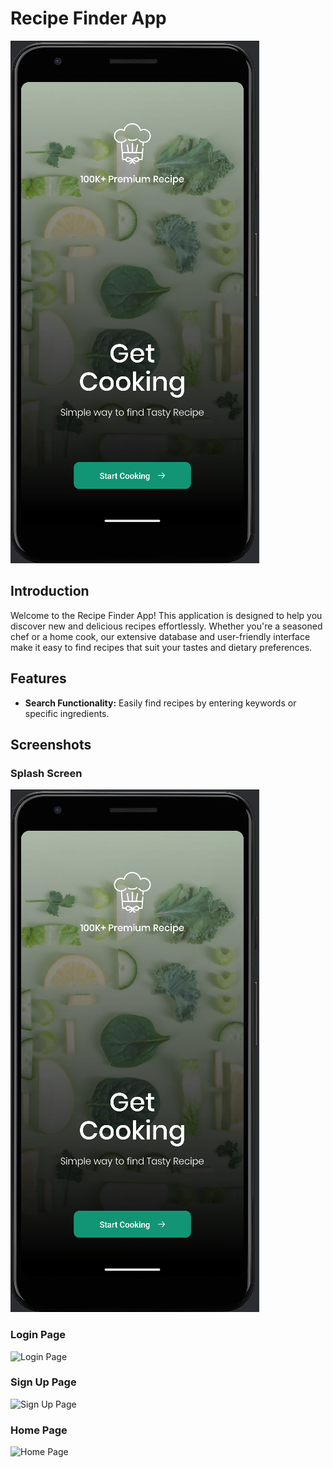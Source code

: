 # Recipe Finder App

![Splash Screen](./assets/splash_screen.png)

## Introduction
Welcome to the Recipe Finder App! This application is designed to help you discover new and delicious recipes effortlessly. Whether you're a seasoned chef or a home cook, our extensive database and user-friendly interface make it easy to find recipes that suit your tastes and dietary preferences.

## Features
- **Search Functionality:** Easily find recipes by entering keywords or specific ingredients.

## Screenshots

### Splash Screen
![Splash Screen](./assets/splash_screen.png)

### Login Page
![Login Page](./assets/login_page.png)

### Sign Up Page
![Sign Up Page](./assets/sign_up_page.png)

### Home Page
![Home Page](./assets/home_page.png)
